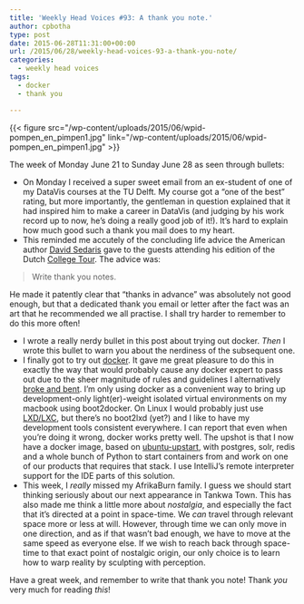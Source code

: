 ```yaml
---
title: 'Weekly Head Voices #93: A thank you note.'
author: cpbotha
type: post
date: 2015-06-28T11:31:00+00:00
url: /2015/06/28/weekly-head-voices-93-a-thank-you-note/
categories:
  - weekly head voices
tags:
  - docker
  - thank you

---
```

{{< figure src="/wp-content/uploads/2015/06/wpid-pompen_en_pimpen1.jpg" link="/wp-content/uploads/2015/06/wpid-pompen_en_pimpen1.jpg" >}}

The week of Monday June 21 to Sunday June 28 as seen through bullets: 

<ul class="org-ul">
<li>
    On Monday I received a super sweet email from an ex-student of one of my DataVis courses at the TU Delft. My course got a “one of the best” rating, but more importantly, the gentleman in question explained that it had inspired him to make a career in DataVis (and judging by his work record up to now, he’s doing a really good job of it!). It’s hard to explain how much good such a thank you mail does to my heart.
  </li>
<li>
    This reminded me accutely of the concluding life advice the American author <a href="https://nl.wikipedia.org/wiki/David_Sedaris">David Sedaris</a> gave to the guests attending his edition of the Dutch <a href="https://nl.wikipedia.org/wiki/College_Tour">College Tour</a>. The advice was:
  </li>
</ul>

> Write thank you notes. 

He made it patently clear that “thanks in advance” was absolutely not good enough, but that a dedicated thank you email or letter after the fact was an art that he recommended we all practise. I shall try harder to remember to do this more often! 

<ul class="org-ul">
<li>
    I wrote a really nerdy bullet in this post about trying out docker. <i>Then</i> I wrote this bullet to warn you about the nerdiness of the subsequent one.
  </li>
<li>
    I finally got to try out <a href="https://www.docker.com/">docker</a>. It gave me great pleasure to do this in exactly the way that would probably cause any docker expert to pass out due to the sheer magnitude of rules and guidelines I alternatively <a href="http://blog.docker.com/2014/06/why-you-dont-need-to-run-sshd-in-docker/">broke and bent</a>. I’m only using docker as a convenient way to bring up development-only light(er)-weight isolated virtual environments on my macbook using boot2docker. On Linux I would probably just use <a href="https://linuxcontainers.org/lxd/introduction/">LXD/LXC</a>, but there’s no boot2lxd (yet?) and I like to have my development tools consistent everywhere. I can report that even when you’re doing it wrong, docker works pretty well. The upshot is that I now have a docker image, based on <a href="https://registry.hub.docker.com/_/ubuntu-upstart/">ubuntu-upstart</a>, with postgres, solr, redis and a whole bunch of Python to start containers from and work on one of our products that requires that stack. I use IntelliJ’s remote interpreter support for the IDE parts of this solution.
  </li>
<li>
    This week, I <i>really</i> missed my AfrikaBurn family. I guess we should start thinking seriously about our next appearance in Tankwa Town. This has also made me think a little more about <i>nostalgia</i>, and especially the fact that it’s directed at a point in space-time. We <i>can</i> travel through relevant space more or less at will. However, through time we can only move in one direction, and as if that wasn’t bad enough, we have to move at the same speed as everyone else. If we wish to reach back through space-time to that exact point of nostalgic origin, our only choice is to learn how to warp reality by sculpting with perception.
  </li>
</ul>

Have a great week, and remember to write that thank you note! Thank _you_ very much for reading _this_!
